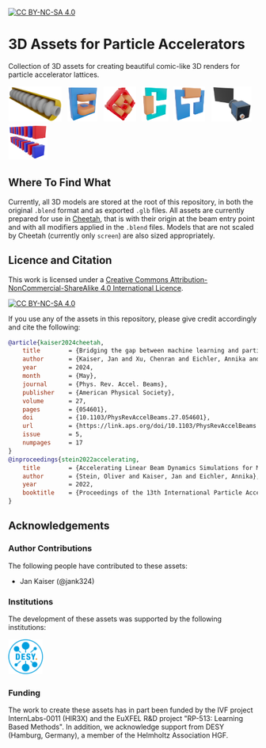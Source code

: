 [![CC BY-NC-SA 4.0][cc-by-nc-sa-shield]][cc-by-nc-sa]

<!-- [![coverage report](https://gitlab.com/araffin/stable-baselines3/badges/master/coverage.svg)](https://gitlab.com/araffin/stable-baselines3/-/commits/master) -->

# 3D Assets for Particle Accelerators

<!-- <img src="https://github.com/desy-ml/cheetah/raw/master/images/logo.png" align="right" width="25%"/> -->

Collection of 3D assets for creating beautiful comic-like 3D renders for particle accelerator lattices.

<img src="images/cavity.png" alt="DESY" style="height: 5em;" vspace="2em"/>&nbsp;&nbsp;
<img src="images/dipole.png" alt="DESY" style="height: 5em;" vspace="2em"/>&nbsp;&nbsp;
<img src="images/quadrupole.png" alt="DESY" style="height: 5em;" vspace="2em"/>&nbsp;&nbsp;
<img src="images/horizontal_corrector.png" alt="DESY" style="height: 5em;" vspace="2em"/>&nbsp;&nbsp;
<img src="images/vertical_corrector.png" alt="DESY" style="height: 5em;" vspace="2em"/>&nbsp;&nbsp;
<img src="images/screen.png" alt="DESY" style="height: 5em;" vspace="2em"/>&nbsp;&nbsp;
<img src="images/undulator.png" alt="DESY" style="height: 5em;" vspace="2em"/>&nbsp;&nbsp;

## Where To Find What

Currently, all 3D models are stored at the root of this repository, in both the original `.blend` format and as exported `.glb` files. All assets are currently prepared for use in [Cheetah](https://github.com/desy-ml/cheetah), that is with their origin at the beam entry point and with all modifiers applied in the `.blend` files. Models that are not scaled by Cheetah (currently only `screen`) are also sized appropriately.

## Licence and Citation

This work is licensed under a
[Creative Commons Attribution-NonCommercial-ShareAlike 4.0 International Licence][cc-by-nc-sa].

[![CC BY-NC-SA 4.0][cc-by-nc-sa-image]][cc-by-nc-sa]

[cc-by-nc-sa]: http://creativecommons.org/licenses/by-nc-sa/4.0/
[cc-by-nc-sa-image]: https://licensebuttons.net/l/by-nc-sa/4.0/88x31.png
[cc-by-nc-sa-shield]: https://img.shields.io/badge/License-CC%20BY--NC--SA%204.0-lightgrey.svg

If you use any of the assets in this repository, please give credit accordingly and cite the following:

```bibtex
@article{kaiser2024cheetah,
    title        = {Bridging the gap between machine learning and particle accelerator physics with high-speed, differentiable simulations},
    author       = {Kaiser, Jan and Xu, Chenran and Eichler, Annika and Santamaria Garcia, Andrea},
    year         = 2024,
    month        = {May},
    journal      = {Phys. Rev. Accel. Beams},
    publisher    = {American Physical Society},
    volume       = 27,
    pages        = {054601},
    doi          = {10.1103/PhysRevAccelBeams.27.054601},
    url          = {https://link.aps.org/doi/10.1103/PhysRevAccelBeams.27.054601},
    issue        = 5,
    numpages     = 17
}
@inproceedings{stein2022accelerating,
    title        = {Accelerating Linear Beam Dynamics Simulations for Machine Learning Applications},
    author       = {Stein, Oliver and Kaiser, Jan and Eichler, Annika},
    year         = 2022,
    booktitle    = {Proceedings of the 13th International Particle Accelerator Conference}
}
```

## Acknowledgements

### Author Contributions

The following people have contributed to these assets:

- Jan Kaiser (@jank324)

### Institutions

The development of these assets was supported by the following institutions:

<img src="images/desy.png" alt="DESY" style="width: 5em;" vspace="2em"/>&nbsp;&nbsp;

### Funding

The work to create these assets has in part been funded by the IVF project InternLabs-0011 (HIR3X) and the EuXFEL R&D project "RP-513: Learning Based Methods".
In addition, we acknowledge support from DESY (Hamburg, Germany), a member of the Helmholtz Association HGF.
